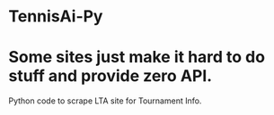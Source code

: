 # TennisAi-Py
# Some sites just make it hard to do stuff and provide zero API. 

Python code to scrape LTA site for Tournament Info.
